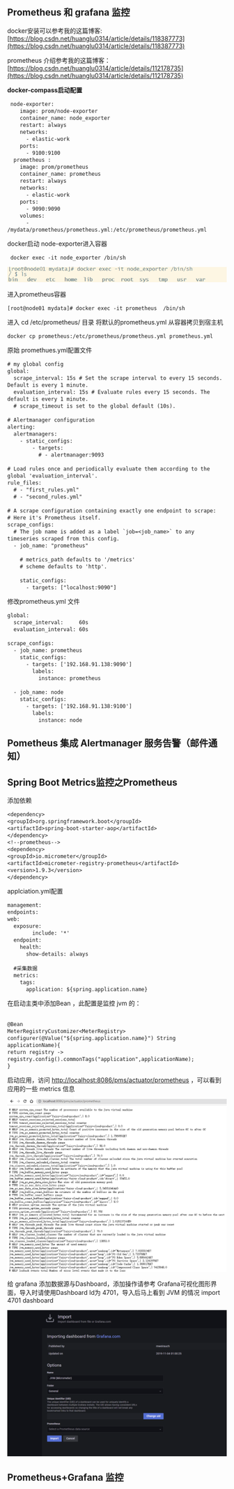 ## Prometheus 和 grafana 监控
docker安装可以参考我的这篇博客: [https://blog.csdn.net/huanglu0314/article/details/118387773](https://blog.csdn.net/huanglu0314/article/details/118387773)

prometheus 介绍参考我的这篇博客： [https://blog.csdn.net/huanglu0314/article/details/112178735](https://blog.csdn.net/huanglu0314/article/details/112178735)

 **docker-compass启动配置** 


```
 node-exporter:
    image: prom/node-exporter
    container_name: node_exporter
    restart: always
    networks:
      - elastic-work
    ports:
      - 9100:9100
  prometheus :
    image: prom/prometheus
    container_name: prometheus
    restart: always
    networks:
      - elastic-work
    ports:
      - 9090:9090
    volumes:
      - /mydata/prometheus/prometheus.yml:/etc/prometheus/prometheus.yml
```
docker启动 node-exporter进入容器

```
 docker exec -it node_exporter /bin/sh
```
![输入图片说明](../images/promethus/node-export%E5%AE%B9%E5%99%A8image.png)

进入prometheus容器

```
[root@node01 mydata]# docker exec -it prometheus  /bin/sh
```
进入 cd /etc/prometheus/ 目录
将默认的prometheus.yml 从容器拷贝到宿主机

```
docker cp prometheus:/etc/prometheus/prometheus.yml prometheus.yml
```

原始 promethues.yml配置文件

```
# my global config
global:
  scrape_interval: 15s # Set the scrape interval to every 15 seconds. Default is every 1 minute.
  evaluation_interval: 15s # Evaluate rules every 15 seconds. The default is every 1 minute.
  # scrape_timeout is set to the global default (10s).

# Alertmanager configuration
alerting:
  alertmanagers:
    - static_configs:
        - targets:
          # - alertmanager:9093

# Load rules once and periodically evaluate them according to the global 'evaluation_interval'.
rule_files:
  # - "first_rules.yml"
  # - "second_rules.yml"

# A scrape configuration containing exactly one endpoint to scrape:
# Here it's Prometheus itself.
scrape_configs:
  # The job name is added as a label `job=<job_name>` to any timeseries scraped from this config.
  - job_name: "prometheus"

    # metrics_path defaults to '/metrics'
    # scheme defaults to 'http'.

    static_configs:
      - targets: ["localhost:9090"]
```
修改prometheus.yml 文件

```
global:
  scrape_interval:     60s
  evaluation_interval: 60s
 
scrape_configs:
  - job_name: prometheus
    static_configs:
      - targets: ['192.168.91.138:9090']
        labels:
          instance: prometheus
 
  - job_name: node
    static_configs:
      - targets: ['192.168.91.138:9100']
        labels:
          instance: node
```


## Pometheus 集成 Alertmanager 服务告警（邮件通知）


## Spring Boot Metrics监控之Prometheus
添加依赖

```
<dependency>
<groupId>org.springframework.boot</groupId>
<artifactId>spring-boot-starter-aop</artifactId>
</dependency>
<!--prometheus-->
<dependency>
<groupId>io.micrometer</groupId>
<artifactId>micrometer-registry-prometheus</artifactId>
<version>1.9.3</version>
</dependency>
```


applciation.yml配置
```
management:
endpoints:
web:
  exposure:
        include: '*'
  endpoint:
    health:
      show-details: always

  #采集数据
  metrics:
    tags:
      application: ${spring.application.name}
```
在启动主类中添加Bean ，此配置是监控 jvm 的：

```

@Bean
MeterRegistryCustomizer<MeterRegistry> configurer(@Value("${spring.application.name}") String applicationName){
return registry -> registry.config().commonTags("application",applicationName);
}
```
启动应用，访问 [http://localhost:8086/pms/actuator/prometheus](http://localhost:8086/pms/actuator/prometheus) ，可以看到应用的一些 metrics 信息

![输入图片说明](../images/promethus/metric%E4%BF%A1%E6%81%AFimage.png)


给 grafana 添加数据源与Dashboard，添加操作请参考 Grafana可视化图形界面，导入时请使用Dashboard Id为 4701，导入后马上看到 JVM 的情况
import 4701 dashboard

![输入图片说明](../images/promethus/dashboardimage.png)



## Prometheus+Grafana 监控

